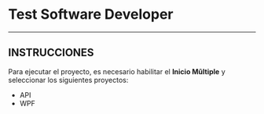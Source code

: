 # Test Software Developer

---

## INSTRUCCIONES

Para ejecutar el proyecto, es necesario habilitar el **Inicio Mûltiple** y seleccionar los siguientes proyectos:

- API
- WPF